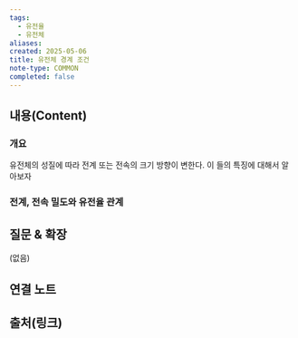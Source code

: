 ```yaml
---
tags:
  - 유전율
  - 유전체
aliases: 
created: 2025-05-06
title: 유전체 경계 조건
note-type: COMMON
completed: false
---
```


## 내용(Content)
### 개요
유전체의 성질에 따라 전계 또는 전속의 크기 방향이 변한다. 이 들의 특징에 대해서 알아보자

### 전계, 전속 밀도와 유전율 관계



## 질문 & 확장

(없음)

## 연결 노트

## 출처(링크)

